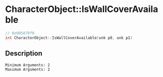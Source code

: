 # CharacterObject::IsWallCoverAvailable
```c
// 0x005879f0
int CharacterObject::IsWallCoverAvailable(unk p0, unk p1)
```
## Description
```
Minimum Arguments: 2
Maximum Arguments: 2
```
